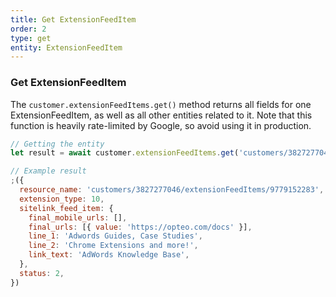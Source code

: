 ```yaml
---
title: Get ExtensionFeedItem
order: 2
type: get
entity: ExtensionFeedItem
---
```


### Get ExtensionFeedItem

The `customer.extensionFeedItems.get()` method returns all fields for one ExtensionFeedItem, as well as all other entities related to it. Note that this function is heavily rate-limited by Google, so avoid using it in production.

```javascript
// Getting the entity
let result = await customer.extensionFeedItems.get('customers/3827277046/extensionFeedItems/9779152283')
```

```javascript
// Example result
;({
  resource_name: 'customers/3827277046/extensionFeedItems/9779152283',
  extension_type: 10,
  sitelink_feed_item: {
    final_mobile_urls: [],
    final_urls: [{ value: 'https://opteo.com/docs' }],
    line_1: 'Adwords Guides, Case Studies',
    line_2: 'Chrome Extensions and more!',
    link_text: 'AdWords Knowledge Base',
  },
  status: 2,
})
```
